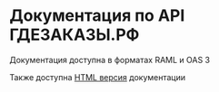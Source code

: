 # Документация по API ГДЕЗАКАЗЫ.РФ

Документация доступна в форматах RAML и OAS 3

Также доступна [HTML версия](https://htmlpreview.github.io/?https://raw.githubusercontent.com/gdezakazi/api-docs/master/api.html) документации
